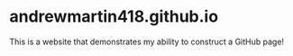 # andrewmartin418.github.io

This is a website that demonstrates my ability to construct a GitHub page!

